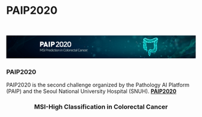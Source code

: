 # PAIP2020


<br />
<p align="center">
    <a href="https://paip2020.grand-challenge.org">
        <img src="images/logo.jpg" alt="Logo">
    </a>
  <p>
    <h3>PAIP2020</h3>
    PAIP2020 is the second challenge organized by the Pathology AI Platform (PAIP) and the Seoul National University Hospital (SNUH).
    <a href="https://paip2020.grand-challenge.org"><strong>PAIP2020</strong></a>
    
  </p>
  
  
</p>

<h3 align="center">MSI-High Classification in Colorectal Cancer</h3>
